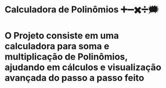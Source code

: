 # Calculadora de Polinômios ➕➖✖️➗🗯️
# O Projeto consiste em uma calculadora para soma e multiplicação de Polinômios, ajudando em cálculos e visualização avançada do passo a passo feito
